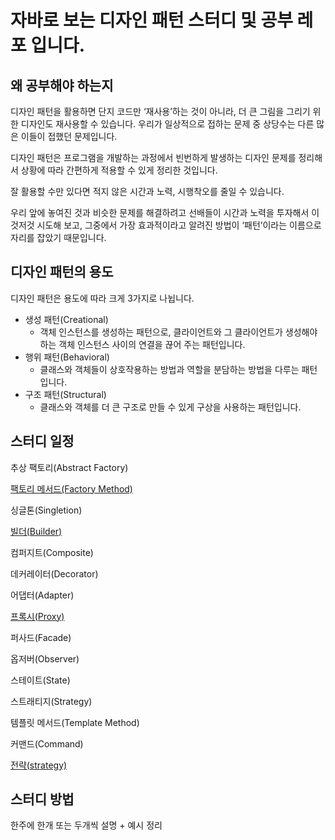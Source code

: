 # 자바로 보는 디자인 패턴 스터디 및 공부 레포 입니다.

## 왜 공부해야 하는지

디자인 패턴을 활용하면 단지 코드만 ‘재사용’하는 것이 아니라, 더 큰 그림을 그리기 위한 디자인도 재사용할 수 있습니다. 우리가 일상적으로 접하는 문제 중 상당수는 다른 많은 이들이 접했던 문제입니다.

디자인 패턴은 프로그램을 개발하는 과정에서 빈번하게 발생하는 디자인 문제를 정리해서 상황에 따라 간편하게 적용할 수 있게 정리한 것입니다.

잘 활용할 수만 있다면 적지 않은 시간과 노력, 시행착오를 줄일 수 있습니다.

우리 앞에 놓여진 것과 비슷한 문제를 해결하려고 선배들이 시간과 노력을 투자해서 이것저것 시도해 보고, 그중에서 가장 효과적이라고 알려진 방법이 ‘패턴’이라는 이름으로 자리를 잡았기 때문입니다.

## 디자인 패턴의 용도

디자인 패턴은 용도에 따라 크게 3가지로 나뉩니다.

- 생성 패턴(Creational)
    - 객체 인스턴스를 생성하는 패턴으로, 클라이언트와 그 클라이언트가 생성해야 하는 객체 인스턴스 사이의 연결을 끊어 주는 패턴입니다.
- 행위 패턴(Behavioral)
    - 클래스와 객체들이 상호작용하는 방법과 역할을 분담하는 방법을 다루는 패턴입니다.
- 구조 패턴(Structural)
    - 클래스와 객체를 더 큰 구조로 만들 수 있게 구상을 사용하는 패턴입니다.

## 스터디 일정

추상 팩토리(Abstract Factory)

[팩토리 메서드(Factory Method)](https://roomconerdeveloper.tistory.com/157)

싱글톤(Singletion)

[빌더(Builder)](https://roomconerdeveloper.tistory.com/159)

컴퍼지트(Composite)

데커레이터(Decorator)

어댑터(Adapter)

[프록시(Proxy)](https://roomconerdeveloper.tistory.com/160)

퍼사드(Facade)

옵저버(Observer)

스테이트(State)

스트래티지(Strategy)

템플릿 메서드(Template Method)

커맨드(Command)

[전략(strategy)](https://roomconerdeveloper.tistory.com/161)

## 스터디 방법

한주에 한개 또는 두개씩 설명 + 예시 정리